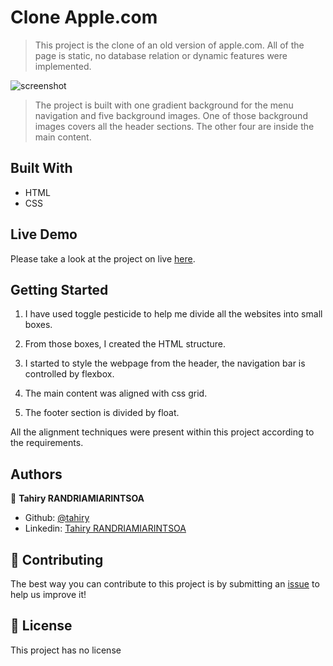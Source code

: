 # Clone Apple.com

> This project is the clone of an old version of apple.com. All of the page is static, no database relation or dynamic features were implemented. 

![screenshot](https://user-images.githubusercontent.com/47100064/92409515-900e8a00-f149-11ea-9dad-30812b0867cc.png)

> The project is built with one gradient background for the menu navigation and five background images. One of those background images covers all the header sections. The other four are inside the main content.


## Built With

- HTML
- CSS

## Live Demo

Please take a look at the project on live [here](https://raw.githack.com/tahiry-dev/clone-old-apple/old-apple/index.html).

## Getting Started

1. I have used toggle pesticide to help me divide all the websites into small boxes.

2. From those boxes, I created the HTML structure.

3. I started to style the webpage from the header, the navigation bar is controlled by flexbox.

4. The main content was aligned with css grid.

5. The footer section is divided by float.

All the alignment techniques were present within this project according to the requirements.

## Authors

👤 **Tahiry RANDRIAMIARINTSOA**

- Github: [@tahiry](https://github.com/tahiry-dev)
- Linkedin: [Tahiry RANDRIAMIARINTSOA](https://www.linkedin.com/in/tahiry-randriamiarintsoa-2276831b1/)


## 🤝 Contributing

The best way you can contribute to this project is by submitting an [issue](https://github.com/cristianCeamatu/microverse-bubble-sort/issues) to help us improve it!

## 📝 License

This project has no license
